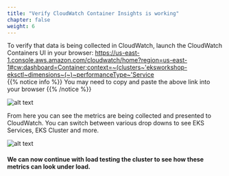 ```yaml
---
title: "Verify CloudWatch Container Insights is working"
chapter: false
weight: 6
---
```




To verify that data is being collected in CloudWatch, launch the CloudWatch Containers UI in your browser: https://us-east-1.console.aws.amazon.com/cloudwatch/home?region=us-east-1#cw:dashboard=Container;context=~(clusters~'eksworkshop-eksctl~dimensions~(~)~performanceType~'Service  
{{% notice info %}} You may need to copy and paste the above link into your browser
{{% /notice %}} 

![alt text](/images/ekscwci/insights.png "Insights")




From here you can see the metrics are being collected and presented to CloudWatch. You can switch between various drop downs to see EKS Services, EKS Cluster and more. 

![alt text](/images/ekscwci/metricsoptions.png "Metrics Option")


#### We can now continue with load testing the cluster to see how these metrics can look under load. 


